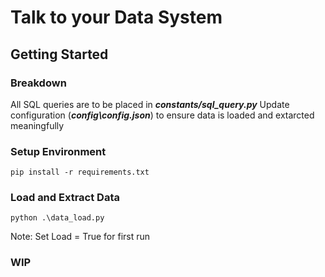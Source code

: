 # Talk to your Data System
## Getting Started
### Breakdown
All SQL queries are to be placed in ***constants/sql_query.py***
Update configuration (***config\config.json***) to ensure data is loaded and extarcted meaningfully
### Setup Environment
```
pip install -r requirements.txt
```
### Load and Extract Data
```
python .\data_load.py
```
Note: Set Load = True for first run
### WIP

